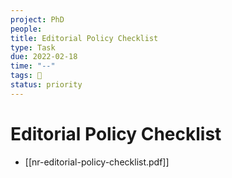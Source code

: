 ```yaml
---
project: PhD
people:
title: Editorial Policy Checklist
type: Task
due: 2022-02-18
time: "--"
tags: 📝     
status: priority
---
```


# Editorial Policy Checklist

- [[nr-editorial-policy-checklist.pdf]]